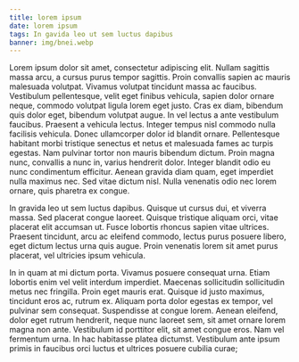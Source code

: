 ```yaml
---
title: lorem ipsum
date: lorem ipsum
tags: In gavida leo ut sem luctus dapibus
banner: img/bnei.webp
---
```


Lorem ipsum dolor sit amet, consectetur adipiscing elit. Nullam sagittis massa arcu, a cursus purus tempor sagittis. Proin convallis sapien ac mauris malesuada volutpat. Vivamus volutpat tincidunt massa ac faucibus. Vestibulum pellentesque, velit eget finibus vehicula, sapien dolor ornare neque, commodo volutpat ligula lorem eget justo. Cras ex diam, bibendum quis dolor eget, bibendum volutpat augue. In vel lectus a ante vestibulum faucibus. Praesent a vehicula lectus. Integer tempus nisl commodo nulla facilisis vehicula. Donec ullamcorper dolor id blandit ornare. Pellentesque habitant morbi tristique senectus et netus et malesuada fames ac turpis egestas. Nam pulvinar tortor non mauris bibendum dictum. Proin magna nunc, convallis a nunc in, varius hendrerit dolor. Integer blandit odio eu nunc condimentum efficitur. Aenean gravida diam quam, eget imperdiet nulla maximus nec. Sed vitae dictum nisl. Nulla venenatis odio nec lorem ornare, quis pharetra ex congue.

<card>
  <card-image src="img/bnei.webp"></card-image >
</card>

In gravida leo ut sem luctus dapibus. Quisque ut cursus dui, et viverra massa. Sed placerat congue laoreet. Quisque tristique aliquam orci, vitae placerat elit accumsan ut. Fusce lobortis rhoncus sapien vitae ultrices. Praesent tincidunt, arcu ac eleifend commodo, lectus purus posuere libero, eget dictum lectus urna quis augue. Proin venenatis lorem sit amet purus placerat, vel ultricies ipsum vehicula.

In in quam at mi dictum porta. Vivamus posuere consequat urna. Etiam lobortis enim vel velit interdum imperdiet. Maecenas sollicitudin sollicitudin metus nec fringilla. Proin eget mauris erat. Quisque id justo maximus, tincidunt eros ac, rutrum ex. Aliquam porta dolor egestas ex tempor, vel pulvinar sem consequat. Suspendisse at congue lorem. Aenean eleifend, dolor eget rutrum hendrerit, neque nunc laoreet sem, sit amet ornare lorem magna non ante. Vestibulum id porttitor elit, sit amet congue eros. Nam vel fermentum urna. In hac habitasse platea dictumst. Vestibulum ante ipsum primis in faucibus orci luctus et ultrices posuere cubilia curae;
